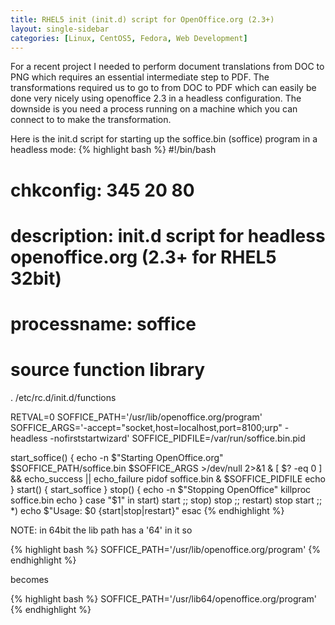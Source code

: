 ```yaml
---
title: RHEL5 init (init.d) script for OpenOffice.org (2.3+)
layout: single-sidebar
categories: [Linux, CentOS5, Fedora, Web Development]
---
```


For a recent project I needed to perform document translations from DOC to PNG which requires an essential intermediate step to PDF.  The transformations required us to go to from DOC to PDF which can easily be done very nicely using openoffice 2.3 in a headless configuration.  The downside is you need a process running on a machine which you can connect to to make the transformation.

Here is the init.d script for starting up the soffice.bin (soffice) program in a headless mode&#58;
{% highlight bash %}
#!/bin/bash
# chkconfig: 345 20 80
# description: init.d script for headless openoffice.org (2.3+ for RHEL5 32bit)
#
# processname: soffice
#
# source function library
. /etc/rc.d/init.d/functions

RETVAL=0
SOFFICE_PATH='/usr/lib/openoffice.org/program'
SOFFICE_ARGS='-accept="socket,host=localhost,port=8100;urp" -headless -nofirststartwizard'
SOFFICE_PIDFILE=/var/run/soffice.bin.pid

start_soffice() {
       echo -n $"Starting OpenOffice.org"
       $SOFFICE_PATH/soffice.bin $SOFFICE_ARGS >/dev/null 2>&1 &
       [ $? -eq 0 ] && echo_success || echo_failure
       pidof soffice.bin & $SOFFICE_PIDFILE
       echo
}
start() {
       start_soffice
}
stop() {
       echo -n $"Stopping OpenOffice"
       killproc soffice.bin
       echo
}
case "$1" in
       start)
               start
               ;;
       stop)
               stop
               ;;
       restart)
               stop
               start
               ;;
       *)
               echo $"Usage: $0 {start|stop|restart}"
esac
{% endhighlight %}

NOTE: in 64bit the lib path has a '64' in it so

{% highlight bash %}
SOFFICE_PATH='/usr/lib/openoffice.org/program'
{% endhighlight %}

becomes

{% highlight bash %}
SOFFICE_PATH='/usr/lib64/openoffice.org/program'
{% endhighlight %}